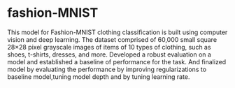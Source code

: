 # fashion-MNIST

This model for Fashion-MNIST clothing classification is built using computer vision and deep learning.
The dataset comprised of 60,000 small square 28×28 pixel grayscale images of items of 10 types of clothing, such as shoes, t-shirts, dresses, and more.
Developed a robust evaluation on a model and established a baseline of performance for the task.
And finalized model by evaluating the performance by improving regularizations to baseline model,tuning model depth and by tuning learning rate.
